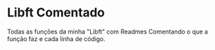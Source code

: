 # Libft Comentado

Todas as funções da minha "Libft" com Readmes Comentando o que a função faz e cada linha de código.
